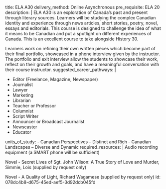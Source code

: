 title: ELA A30
delivery_method: Online Asynchronous
pre_requisite: ELA 20
description: |
  ELA A30 is an exploration of Canada’s past and present through literary sources. Learners will be studying the complex Canadian identity and experience through news articles, short stories, poetry, novel, essays and editorials. This course is designed to challenge the idea of what it means to be Canadian and put a spotlight on different experiences of Canada. This is an excellent course to take alongside History 30.
  
  Learners work on refining their own written pieces which become part of their final portfolio, showcased in a phone interview given by the instructor. The portfolio and exit interview allow the students to showcase their work, reflect on their growth and goals, and have a meaningful conversation with their course instructor.
suggested_career_pathways: |
  <ul>
  <li>Editor (Freelance, Magazine, Newspaper)  </li>
  <li>Journalist </li>
  <li>Lawyer </li>
  <li>Marketing </li>
  <li>Librarian </li>
  <li>Teacher or Professor </li>
  <li>Columnist </li>
  <li>Script Writer </li>
  <li>Announcer or Broadcast Journalist </li>
  <li>Newscaster </li>
  <li>Educator </li>
  </ul>
units_of_study:
  - Canadian Perspectives – Distinct and Rich
  - Canadian Landscapes – Diverse and Dynamic
required_resources: |
  Audio recording equipment (a SMART phone will be sufficient)
  
  Novel - Secret Lives of Sgt. John Wilson: A True Story of Love and Murder, Simmie, Lois (supplied by request only)
  
  Novel - A Quality of Light, Richard Wagamese (supplied by request only)
id: 078dc4b8-d675-45ed-aef5-3d92dcb045fd
